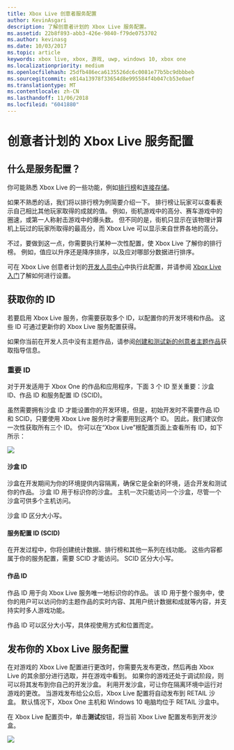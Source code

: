 ```yaml
---
title: Xbox Live 创意者服务配置
author: KevinAsgari
description: 了解创意者计划的 Xbox Live 服务配置。
ms.assetid: 22b8f893-abb3-426e-9840-f79de0753702
ms.author: kevinasg
ms.date: 10/03/2017
ms.topic: article
keywords: xbox live, xbox, 游戏, uwp, windows 10, xbox one
ms.localizationpriority: medium
ms.openlocfilehash: 25dfb486eca6135526dc6c0081e77b5bc9dbbbeb
ms.sourcegitcommit: e814a13978f33654d8e995584f4b047cb53e0aef
ms.translationtype: MT
ms.contentlocale: zh-CN
ms.lasthandoff: 11/06/2018
ms.locfileid: "6041880"
---
```

# <a name="xbox-live-service-configuration-for-the-creators-program"></a>创意者计划的 Xbox Live 服务配置

## <a name="what-is-service-configuration"></a>什么是服务配置？

你可能熟悉 Xbox Live 的一些功能，例如[排行榜](../leaderboards-and-stats-2017/leaderboards.md)和[连接存储](../storage-platform/connected-storage/connected-storage-technical-overview.md)。

如果不熟悉的话，我们将以排行榜为例简要介绍一下。 排行榜让玩家可以查看表示自己相比其他玩家取得的成就的值。 例如，街机游戏中的高分、赛车游戏中的圈速，或第一人称射击游戏中的爆头数。 但不同的是，街机只显示在该物理计算机上玩过的玩家所取得的最高分，而 Xbox Live 可以显示来自世界各地的高分。

不过，要做到这一点，你需要执行某种一次性配置，使 Xbox Live 了解你的排行榜。 例如，值应以升序还是降序排序，以及应对哪部分数据进行排序。

可在 Xbox Live 创意者计划的[开发人员中心](http://dev.windows.com)中执行此配置，并请参阅 [ Xbox Live 入门](get-started-with-xbox-live-creators.md)了解如何进行设置。

## <a name="get-your-ids"></a>获取你的 ID

若要启用 Xbox Live 服务，你需要获取多个 ID，以配置你的开发环境和作品。 这些 ID 可通过更新你的 Xbox Live 服务配置获得。

如果你当前在开发人员中没有主题作品，请参阅[创建和测试新的创意者主题作品](create-and-test-a-new-creators-title.md)获取指导信息。

### <a name="critical-ids"></a>重要 ID

对于开发适用于 Xbox One 的作品和应用程序，下面 3 个 ID 至关重要：沙盒 ID、作品 ID 和服务配置 ID (SCID)。

虽然需要拥有沙盒 ID 才能设置你的开发环境，但是，初始开发时不需要作品 ID 和 SCID，只要使用 Xbox Live 服务时才需要用到这两个 ID。 因此，我们建议你一次性获取所有三个 ID。 你可以在“Xbox Live”根配置页面上查看所有 ID，如下所示：

![](../images/getting_started/devcenter_sandbox_id.png)

#### <a name="sandbox-ids"></a>沙盒 ID

沙盒在开发期间为你的环境提供内容隔离，确保它是全新的环境，适合开发和测试你的作品。 沙盒 ID 用于标识你的沙盒。 主机一次只能访问一个沙盒，尽管一个沙盒可供多个主机访问。

沙盒 ID 区分大小写。

#### <a name="service-configuration-id-scid"></a>服务配置 ID (SCID)

在开发过程中，你将创建统计数据、排行榜和其他一系列在线功能。 这些内容都属于你的服务配置，需要 SCID 才能访问。 SCID 区分大小写。

#### <a name="title-id"></a>作品 ID

作品 ID 用于向 Xbox Live 服务唯一地标识你的作品。 该 ID 用于整个服务中，使你的用户可以访问你的主题作品的实时内容、其用户统计数据和成就等内容，并支持实时多人游戏功能。

作品 ID 可以区分大小写，具体视使用方式和位置而定。

## <a name="publish-your-xbox-live-service-configuration"></a>发布你的 Xbox Live 服务配置

在对游戏的 Xbox Live 配置进行更改时，你需要先发布更改，然后再由 Xbox Live 的其余部分进行选取，并在游戏中看到。 如果你的游戏还处于调试阶段，则可以将其发布到你自己的开发沙盒。 利用开发沙盒，可让你在隔离环境中运行对游戏的更改。 当游戏发布给公众后，Xbox Live 配置将自动发布到 RETAIL 沙盒。
默认情况下，Xbox One 主机和 Windows 10 电脑均位于 RETAIL 沙盒中。

在 Xbox Live 配置页中，单击**测试**按钮，将当前 Xbox Live 配置发布到开发沙盒。

![](../images/creators_udc/creators_udc_xboxlive_config_test.png)